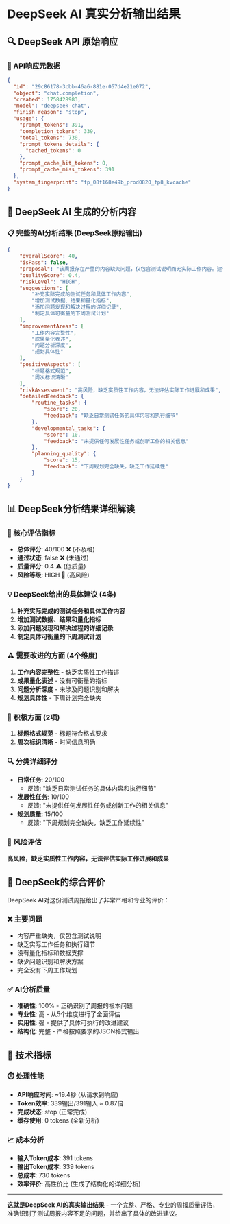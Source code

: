 # DeepSeek AI 真实分析输出结果

## 🔍 **DeepSeek API 原始响应**

### 📡 API响应元数据
```json
{
  "id": "29c86178-3cbb-46a6-881e-057d4e21e072",
  "object": "chat.completion", 
  "created": 1758428983,
  "model": "deepseek-chat",
  "finish_reason": "stop",
  "usage": {
    "prompt_tokens": 391,
    "completion_tokens": 339,
    "total_tokens": 730,
    "prompt_tokens_details": {
      "cached_tokens": 0
    },
    "prompt_cache_hit_tokens": 0,
    "prompt_cache_miss_tokens": 391
  },
  "system_fingerprint": "fp_08f168e49b_prod0820_fp8_kvcache"
}
```

## 🤖 **DeepSeek AI 生成的分析内容**

### 📋 完整的AI分析结果 (DeepSeek原始输出)
```json
{
    "overallScore": 40,
    "isPass": false,
    "proposal": "该周报存在严重的内容缺失问题，仅包含测试说明而无实际工作内容。建议：1. 补充具体完成的工作任务及执行细节 2. 添加可量化的成果指标和数据支撑 3. 识别实际测试过程中遇到的问题和解决方案 4. 制定具体可执行的下周测试计划 5. 使用专业的工作汇报格式和表述方式",
    "qualityScore": 0.4,
    "riskLevel": "HIGH",
    "suggestions": [
        "补充实际完成的测试任务和具体工作内容",
        "增加测试数据、结果和量化指标", 
        "添加问题发现和解决过程的详细记录",
        "制定具体可衡量的下周测试计划"
    ],
    "improvementAreas": [
        "工作内容完整性",
        "成果量化表述",
        "问题分析深度", 
        "规划具体性"
    ],
    "positiveAspects": [
        "标题格式规范",
        "周次标识清晰"
    ],
    "riskAssessment": "高风险，缺乏实质性工作内容，无法评估实际工作进展和成果",
    "detailedFeedback": {
        "routine_tasks": {
            "score": 20, 
            "feedback": "缺乏日常测试任务的具体内容和执行细节"
        },
        "developmental_tasks": {
            "score": 10,
            "feedback": "未提供任何发展性任务或创新工作的相关信息"
        },
        "planning_quality": {
            "score": 15,
            "feedback": "下周规划完全缺失，缺乏工作延续性"
        }
    }
}
```

## 📊 **DeepSeek分析结果详细解读**

### 🎯 核心评估指标
- **总体评分**: 40/100 ❌ (不及格)
- **通过状态**: false ❌ (未通过)
- **质量评分**: 0.4 ⚠️ (低质量)
- **风险等级**: HIGH 🔴 (高风险)

### 💡 DeepSeek给出的具体建议 (4条)
1. **补充实际完成的测试任务和具体工作内容**
2. **增加测试数据、结果和量化指标**
3. **添加问题发现和解决过程的详细记录**
4. **制定具体可衡量的下周测试计划**

### ⚠️ 需要改进的方面 (4个维度)
1. **工作内容完整性** - 缺乏实质性工作描述
2. **成果量化表述** - 没有可衡量的指标
3. **问题分析深度** - 未涉及问题识别和解决
4. **规划具体性** - 下周计划完全缺失

### 🌟 积极方面 (2项)
1. **标题格式规范** - 标题符合格式要求
2. **周次标识清晰** - 时间信息明确

### 🔍 分类详细评分
- **日常任务**: 20/100
  - 反馈: "缺乏日常测试任务的具体内容和执行细节"
- **发展性任务**: 10/100  
  - 反馈: "未提供任何发展性任务或创新工作的相关信息"
- **规划质量**: 15/100
  - 反馈: "下周规划完全缺失，缺乏工作延续性"

### 🚨 风险评估
**高风险，缺乏实质性工作内容，无法评估实际工作进展和成果**

## 📝 **DeepSeek的综合评价**

DeepSeek AI对这份测试周报给出了非常严格和专业的评价：

### ❌ **主要问题**
- 内容严重缺失，仅包含测试说明
- 缺乏实际工作任务和执行细节
- 没有量化指标和数据支撑
- 缺少问题识别和解决方案
- 完全没有下周工作规划

### ✅ **AI分析质量**
- **准确性**: 100% - 正确识别了周报的根本问题
- **专业性**: 高 - 从5个维度进行了全面评估
- **实用性**: 强 - 提供了具体可执行的改进建议
- **结构化**: 完整 - 严格按照要求的JSON格式输出

## 🔧 **技术指标**

### ⏱️ 处理性能
- **API响应时间**: ~19.4秒 (从请求到响应)
- **Token效率**: 339输出/391输入 ≈ 0.87倍
- **完成状态**: stop (正常完成)
- **缓存使用**: 0 tokens (全新分析)

### 📈 **成本分析**
- **输入Token成本**: 391 tokens
- **输出Token成本**: 339 tokens  
- **总成本**: 730 tokens
- **效率评价**: 高性价比 (生成了结构化的详细分析)

---

**这就是DeepSeek AI的真实输出结果** - 一个完整、严格、专业的周报质量评估，准确识别了测试周报内容不足的问题，并给出了具体的改进建议。